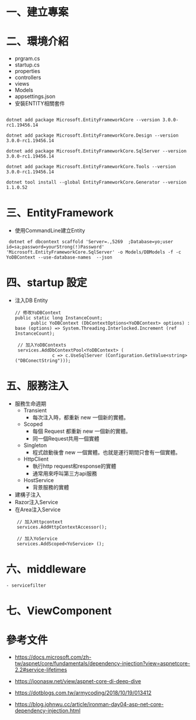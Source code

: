 # 一、建立專案
# 二、環境介紹
- prgram.cs
- startup.cs
- properties
- controllers
- views
- Models
- appsettings.json
- 安裝ENTITY相關套件
```

dotnet add package Microsoft.EntityFrameworkCore --version 3.0.0-rc1.19456.14

dotnet add package Microsoft.EntityFrameworkCore.Design --version 3.0.0-rc1.19456.14

dotnet add package Microsoft.EntityFrameworkCore.SqlServer --version 3.0.0-rc1.19456.14

dotnet add package Microsoft.EntityFrameworkCore.Tools --version 3.0.0-rc1.19456.14

dotnet tool install --global EntityFrameworkCore.Generator --version 1.1.0.52

```

# 三、EntityFramework
- 使用CommandLine建立Entity
 ````
  dotnet ef dbcontext scaffold 'Server=.,5269  ;Database=yo;user id=sa;password=yourStrong(!)Password' 'Microsoft.EntityFrameworkCore.SqlServer' -o Models/DBModels -f -c YoDBContext --use-database-names  --json
  ````
# 四、startup 設定
- 注入DB Entity
  ```
  // 修改YoDBContext
  public static long InstanceCount;
        public YoDBContext (DbContextOptions<YoDBContext> options) : base (options) => System.Threading.Interlocked.Increment (ref InstanceCount);

   // 加入YoDBContexts
   services.AddDbContextPool<YoDBContext> (
                c => c.UseSqlServer (Configuration.GetValue<string> ("DBConectString")));
  ```
 
# 五、服務注入 
 - 服務生命週期 
   - Transient
        - 每次注入時，都重新 new 一個新的實體。
   - Scoped
        - 每個 Request 都重新 new 一個新的實體。
        - 同一個Request共用一個實體
   - Singleton
        - 程式啟動後會 new 一個實體。也就是運行期間只會有一個實體。
   - HttpClient
     - 執行http request和response的實體
     - 通常用來呼叫第三方api服務
   - HostService 
     - 背景服務的實體
 - 建構子注入
 - Razor注入Service
 - 在Area注入Service
  ```
      // 加入Httpcontext
      services.AddHttpContextAccessor();    

      // 加入YoService
      services.AddScoped<YoService> ();
  ```

 
# 六、middleware
    - servicefilter
# 七、ViewComponent



# 參考文件
- https://docs.microsoft.com/zh-tw/aspnet/core/fundamentals/dependency-injection?view=aspnetcore-2.2#service-lifetimes

- https://joonasw.net/view/aspnet-core-di-deep-dive
- https://dotblogs.com.tw/armycoding/2018/10/19/013412
- https://blog.johnwu.cc/article/ironman-day04-asp-net-core-dependency-injection.html